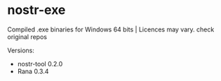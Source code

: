 # nostr-exe
Compiled .exe binaries for Windows 64 bits  | Licences may vary. check original repos

Versions:

- nostr-tool	0.2.0
- Rana		0.3.4

